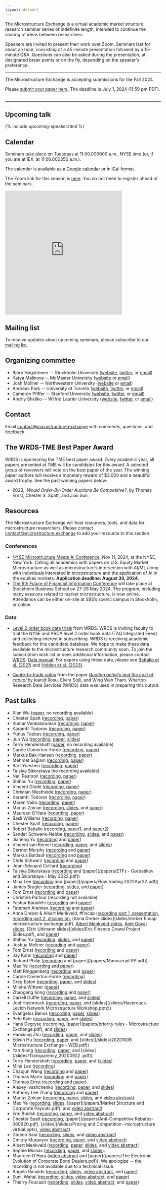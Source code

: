 ```yaml
---
layout: default
---
```


The Microstructure Exchange is a virtual academic market structure research seminar series of indefinite length, intended to continue the sharing of ideas between researchers.

Speakers are invited to present their work over Zoom. Seminars last for about an hour, consisting of a 45-minute presentation followed by a 15-minute Q&A. Questions can also be asked during the presentation, at designated break points or on the fly, depending on the speaker's preference. 

<hr> 

<div class="cfp">
The Microstructure Exchange is accepting submissions for the Fall 2024. <br>

Please <a href="https://www.research.net/r/TME-Fall-2024">submit your paper here</a>. The deadline is July 1, 2024  (11:59 pm PDT).<br>
<br>
</div>

<hr>

## Upcoming talk

{% include upcoming-speaker.html %} 

## Calendar 

Seminars take place on Tuesdays at 11:00.000000 a.m., NYSE time (or, if you are at IEX, at 11:00.000350 a.m.).

The calendar is available as a [Google calendar](https://calendar.google.com/calendar/embed?src=906bt212ejrvu8qnhtmv5ejms0%40group.calendar.google.com&ctz=America%2FNew_York) or in [iCal](https://calendar.google.com/calendar/ical/906bt212ejrvu8qnhtmv5ejms0%40group.calendar.google.com/public/basic.ics) format.

The Zoom link for this season is [here](https://us06web.zoom.us/j/88376414920?pwd=9S1fYAbaZXxJaFPAfDdSNdqdeOamYk.1). You do not need to register ahead of the seminars.

<iframe src="https://calendar.google.com/calendar/embed?height=400&amp;wkst=1&amp;bgcolor=%23fffaf0&amp;ctz=America%2FNew_York&amp;src=OTA2YnQyMTJlanJ2dThxbmh0bXY1ZWptczBAZ3JvdXAuY2FsZW5kYXIuZ29vZ2xlLmNvbQ&amp;color=%233F51B5&amp;mode=AGENDA&amp;title=The%20Microstructure%20Exchange%3A%20Speaker%20List" style="border-width:0" width="75%" height="400" frameborder="0" scrolling="no"></iframe>

## Mailing list

To receive updates about upcoming seminars, please subscribe to our [mailing list](https://1db8a3f8.sibforms.com/serve/MUIFAPnhAYixdE4HFqDigjZhIis9UvKWQTapm6L4Jyq9VylkDMqszJEmCn6IUQDu1PDRI9dIqf88NVP0BAYxzY-vnWDANn_0eWCSgJ7p4VFriN1ZUeST_o8HJVPSLQ_YLBqi8cEIftFOsEUAlGGLJWhJ2eDDefnZpbIGfz50AsqEHwU2YYMz8vCP9XT5BHq5a0NkoOaSBJvtIbmr). 

## Organizing committee

- Björn Hagströmer -- Stockholm University ([website](https://hagstromer.org/), [twitter](https://twitter.com/bjornhagstromer), or [email](mailto:bjh@sbs.su.se))
- Katya Malinova -- McMaster University ([website](https://sites.google.com/site/katyamalinova/) or [email](mailto:malinovk@mcmaster.ca))
- Josh Mollner -- Northwestern University ([website](https://sites.google.com/site/joshuamollner/) or [email](mailto:joshua.mollner@kellogg.northwestern.edu))
- Andreas Park -- University of Toronto ([website](https://sites.google.com/site/parkandreas/), [twitter](https://twitter.com/financeutm), or [email](mailto:andreas.park@rotman.utoronto.ca))
- Cameron Pfiffer -- Stanford University ([website](https://cameron.pfiffer.org), [twitter](https://twitter.com/cameron_pfiffer), or [email](mailto:cpfiffer@stanford.edu))
- Andriy Shkilko -- Wilfrid Laurier University ([website](https://www.wlu.ca/academics/faculties/lazaridis-school-of-business-and-economics/faculty-profiles/andriy-shkilko/index.html), [twitter](https://twitter.com/AndriyShkilko), or [email](mailto:ashkilko@wlu.ca))

## Contact

Email [contact@microstructure.exchange](mailto:contact@microstructure.exchange) with comments, questions, and feedback.

## The WRDS-TME Best Paper Award
WRDS is sponsoring the TME best paper award. Every academic year, all papers presented at TME will be candidates for this award. A selected group of reviewers will vote on the best paper of the year. The winning paper authors will receive a monetary reward of $3,000 and a beautiful award trophy. See the past winning papers below: 

- 2023,  _Would Order-By-Order Auctions Be Competitive?_, by Thomas Ernst, Chester S. Spatt, and Jian Sun.

## Resources

The Microstructure Exchange will host resources, tools, and data for microstructure researchers. Please contact [contact@microstructure.exchange](mailto:contact@microstructure.exchange) to add your resource to this section.

<!-- ### Courses
- [Market Microstructure Summer School](https://microstructure-course.com/), July 1-5, 2024, at Stockholm University. A one-week full-time intensive PhD level course taught by Thierry Foucault (HEC Paris) and Albert Menkveld (VU Amsterdam). This edition includes a guest lecture by Paul Milgrom (Stanford). Graduate students, faculty members, and advanced practitioners are invited to apply. **Application deadline: December 1, 2023.** -->

### Conferences
- [NYSE Microstructure Meets AI Conference](https://www.nyse.com/events/nyse-microstructure-meets-ai-conference), Nov 11, 2024, at the NYSE, New York. Calling all academics with papers on U.S. Equity Market Microstructure as well as microstructure’s intersection with AI/ML along with individuals interested in microstructure and the application of AI in the equities markets. **Application deadline: August 30, 2024.**
- [The 6th Future of Financial Information Conference](https://futfin.info/conference/) will take place at Stockholm Business School on 27-28 May 2024. The program, including many sessions related to market microstructure, is now online. Attendance can be either on-site at SBS’s scenic campus in Stockholm, or online.
  
### Data

- [Level 2 order book data trials](https://wrds-www.wharton.upenn.edu/login/?next=/pages/get-data/nyse-trade-and-quote-trial/nyse-order-book-sample/) from WRDS. WRDS is inviting faculty to trial the NYSE and ARCA level 2 order book data (TAQ Integrated Feed) and collecting interest in subscribing. WRDS is receiving academic feedback for this candidate database. We hope to make these data available to the microstructure research community soon. To join the subscription wish list or seek additional information, please contact [WRDS](https://wrds-support.wharton.upenn.edu/hc/en-us/requests/new?ticket_form_id=114093978532). [Data manual](https://wrds-www.wharton.upenn.edu/login/?next=/documents/1736/TAQ_Pillar_Products_Client_Specification_v2.3f.pdf). For papers using these data, please see [Battalio et al. (2021)](https://www.sciencedirect.com/science/article/pii/S1386418120300367?casa_token=ccSQ6pL5bZMAAAAA:3pfY1G2tZj6mj3gzlL73-3VIL8FUKkOklGNlGNBSgxXCkDQOM2BMv_cA6k26mq7LC4P4V23hL_E) and [Holden et al. (2023)](https://papers.ssrn.com/sol3/papers.cfm?abstract_id=4441422).
<!-- - [Spread statistics](https://research.wpcarey.asu.edu/investment-engineering/spread-statistics/) from Sunil Wahal. The dataset contains nanosecond precision spreads (using four methodologies) of all common stocks and ETFs with valid data. See [Conrad and Wahal (2020)](https://www.sciencedirect.com/science/article/pii/S0304405X19302272?casa_token=J1PxSM5ItqgAAAAA:mpytum5FSdQUbwVAkfsWEJE-mg3vY29IfeZXa7rYB1B_KV9RFAsumYYcuHWf7UdhONaoTfCzlsE) for more information. -->
- [Quote-to-trade ratios](https://drive.google.com/file/d/1H8wMvA_59-N5Y_xiDPGTbpBsX5BFwOIV/view) from the paper [_Quoting activity and the cost of capital_ ](https://papers.ssrn.com/sol3/papers.cfm?abstract_id=3005928) by Ioanid Rosu, Elvira Sojli, and Wing Wah Tham. Wharton Research Data Services (WRDS) data was used in preparing this output.

## Past talks
- Xian Wu ([paper](https://urldefense.com/v3/__https://drive.google.com/open?id=1aQ0WTuz9dJKkgRostWan9X-bLeI-V2-P&usp=drive_fs__;!!Mak6IKo!L-z-kxTbrcR1S27KDGKU1kBxdacoDkFFPdXJg8KBt7149vRLhd4X5qEZ4j-vYtdXLliilHMDyE0JEDdmfiY$), no recording available)
- Chester Spatt ([recording](https://youtu.be/cooJI_Mjsm8), [paper](https://microstructure.exchange/papers/BrokerRouting.pdf))
- Kumar Venkataraman ([recording](https://youtu.be/0tfv4GohCKw), [paper](https://microstructure.exchange/papers/Block_Trading_Costs_MM.pdf))
- Karamfil Todorov ([recording](https://youtu.be/id38dhmhV8I), [paper](https://papers.ssrn.com/sol3/papers.cfm?abstract_id=3886881))
- Yunus Topbas ([recording](https://youtu.be/oJ774bVf__Q), [paper](https://papers.ssrn.com/sol3/papers.cfm?abstract_id=4759130))
- Jun Wu ([recording](https://youtu.be/sUSTwJ4s5mI), [paper](https://ssrn.com/abstract=4441422), [slides](slides/Latency_TME_2024_JW.pdf))
- Terry Hendershott ([paper](https://ssrn.com/abstract=4674014), no recording available)
- Carole Comerton-Forde ([recording](https://youtu.be/zjOpiDOWkcQ), [paper](https://papers.ssrn.com/sol3/papers.cfm?abstract_id=4551238))
- Markus Bak-Hansen ([recording](https://youtu.be/-BdFMGYeMDg), [paper](https://microstructure.exchange/papers/OTC_Relationships.pdf))
- Mehmet Sa&#287;lam ([recording](https://youtu.be/Cm6htUhhdrg), [paper](https://microstructure.exchange/papers/TME-paper.pdf))
- Bart Yueshen ([recording](https://youtu.be/p_rBfYdZ_bI), [paper](https://papers.ssrn.com/sol3/papers.cfm?abstract_id=4545730))
- Taisiya Sikorskaya (no recording available)
- Neil Pearson ([recording](https://youtu.be/PbLjL_3PPGk), [paper](https://papers.ssrn.com/sol3/papers.cfm?abstract_id=4389657))
- Shihao Yu ([recording](https://youtu.be/B-lbXTex1F4), [paper](https://papers.ssrn.com/sol3/papers.cfm?abstract_id=4349184))
- Vincent Glode ([recording](https://youtu.be/UsEkU5FVzso), [paper](https://microstructure.exchange/papers/Infosales_and_armsraces_29.pdf))
- Christian Westheide ([recording](https://youtu.be/9QgL7unAlN8), [paper](https://papers.ssrn.com/sol3/papers.cfm?abstract_id=4289346))
- Karamfil Todorov ([recording](https://youtu.be/S8WG_TC4XU8), [paper](https://papers.ssrn.com/sol3/papers.cfm?abstract_id=4301416))
- Maren Vairo ([recording](https://youtu.be/3n5Dk61p9uI), [paper](https://microstructure.exchange/papers/Transparency_OTC.pdf))
- Marius Zoican ([recording](https://youtu.be/INz3K0PiYDs), [slides](slides/slides_uniswap_v3-1.pdf), and [paper](https://papers.ssrn.com/sol3/papers.cfm?abstract_id=4267429))
- Maureen O'Hara ([recording](https://youtu.be/gFtKaIBGPBo), [paper](https://microstructure.exchange/papers/Tiny%20Trades%20Feb%207.pdf))
- Basil Williams ([recording](https://youtu.be/eLpVLQRQRwQ), [paper](/papers/williams-skrzypacz-spoofing.pdf))
- Chester Spatt ([recording](https://youtu.be/yAqVFiqmxNk), [paper](https://papers.ssrn.com/sol3/papers.cfm?abstract_id=4300505))
- Robert Battalio ([recording](https://youtu.be/DQGBg79Fink), [paper1](https://papers.ssrn.com/sol3/papers.cfm?abstract_id=4304124), and [paper2](papers/BoehmerJonesAlgorithmPaper20221125.pdf))
- Sander Schwenk-Nebbe ([recording](https://youtu.be/9nUMVjqcPUQ), [slides](slides/TAQ_Participant_Timestamp_Sander_Schwenk-Nebbe.pdf), and [paper](https://papers.ssrn.com/sol3/papers.cfm?abstract_id=3744743))
- Jiaheng Yu ([recording](https://youtu.be/CZXnv0NZAi0) and [paper](https://www.dropbox.com/s/molz1qf5v7x5ntf/Undercutting_the_exchanges.pdf?dl=0))
- Vincent van Kervel ([recording](https://youtu.be/HmWcC6o_L4M), [paper](https://papers.ssrn.com/sol3/papers.cfm?abstract_id=3991930), and [slides](/slides/TMX%20Slides.pdf))
- Dermot Murphy ([recording](https://www.youtube.com/watch?v=DUz--EEgsY4) and [paper](https://papers.ssrn.com/sol3/papers.cfm?abstract_id=4070056))
- Markus Baldauf ([recording](https://youtu.be/KK_tgluKDfQ) and [paper](https://papers.ssrn.com/sol3/papers.cfm?abstract_id=3778956))
- Chris Schwarz ([recording](https://youtu.be/RHxjhZuq3y4) and [paper](/papers/Schwartz_et_al_,_2022_WP,_The_'Actual_Retail_Price'_of_Equity_Trades.pdf))
- Jean-Edouard Colliard ([recording](https://www.youtube.com/watch?v=d5S772Xu0dw))
- Taisiya Sikorskaya ([recording](https://youtu.be/oWpqpW5MaKE) and [paper](/papers/ETFs - Gorbatikov and Sikorskaya - May 2022.pdf))
- Mina Lee ([recording](https://youtu.be/1KYCRttzpgc) and [paper](/papers/Flow trading 2022Apr22.pdf))
- James Brugler ([recording](https://youtu.be/724t13go8iM), [slides](/slides/AusDarkPools_ME.pdf), and [paper](/papers/BCF_AusDarkPools_Mar22.pdf))
- Tom Ernst ([recording](https://youtu.be/eVYdRsg4foQ) and [paper](https://papers.ssrn.com/sol3/papers.cfm?abstract_id=4056512))
- Christine Parlour (recording not available)
- Yashar Baradehi ([recording](https://youtu.be/4uxtJ_c3324) and [paper](https://papers.ssrn.com/sol3/papers.cfm?abstract_id=3966059))
- Fatemeh Aramian ([recording](https://youtu.be/ns7zQqQSE04) and [paper](https://papers.ssrn.com/sol3/papers.cfm?abstract_id=3738608))
- Anna Dreber & Albert Menkveld, #fincap ([recording part 1, presentation](https://youtu.be/TpPdHHQSZHI), [recording part 2, discussion](https://youtu.be/XrtqSDZu3Zw), [Anna Dreber slides](slides/dreber fincap microstructure exchange.pdf), [Albert Menkveld slides](https://albertjmenkveld.com/slides/drwl1/), [Amit Goyal slides](slides/Discussion_AmitGoyal.pptx), [Eric Uhlmann slides](slides/Eric Finance Crowd Project Slides.pdf), and [paper](https://papers.ssrn.com/sol3/papers.cfm?abstract_id=3961574))
- Shihao Yu ([recording](https://youtu.be/H3gZHGjnMK4), [slides](https://www.shihaoyu.org/research/slides/yu1_slides_me.pdf), and [paper](https://www.shihaoyu.org/research/papers/yu1.pdf))
- Joshua Mollner ([recording](https://youtu.be/kHWCUYC7t9E) and [paper](https://microstructure.exchange/papers/CompetitionAndInformationLeakage.pdf))
- Tom Ernst ([recording](https://youtu.be/um9Pj8iJGsI) and [paper](/papers/12859989807_TRF_July_1b.pdf))
- Jay Kahn ([recording](https://youtu.be/ZQffKo_wFHI) and [paper](/papers/OFRwp-21-01-hedge-funds-and-the-treasury-cash-futures-disconnect.pdf))
- Richard Philip ([recording](https://youtu.be/k6uZl0vyCT8) and [paper](/papers/Manuscript RP.pdf))
- Mao Ye ([recording](https://youtu.be/L4Qxrq8L7lI) and [paper](papers/mao.pdf))
- Matt Ringgenberg ([recording](https://www.youtube.com/watch?v=QugYtUYPOZ4) and [paper](https://papers.ssrn.com/sol3/papers.cfm?abstract_id=3609007))
- Carole Comerton-Forde ([recording](https://youtu.be/vrN7Q23T0FI))
- Greg Eaton ([recording](https://youtu.be/e_USTaoHBq4), [paper](https://papers.ssrn.com/sol3/papers.cfm?abstract_id=3776874), and [slides](/slides/RobinhoodSlides_TME.pdf))
- Milena Wittwer ([paper](https://web.stanford.edu/~wittwer/files/JMP_Milena_Wittwer.pdf))
- Zhaogang Song ([recording](https://www.youtube.com/watch?v=WEU5VrPL_ys) and [paper](papers/FedUncompetitivePricing_20210324.pdf))
- Darrell Duffie ([recording](https://youtu.be/BI8LQk0K7qY), [paper](papers/CopelandDuffieYangJan30_review.pdf), and [slides](/slides/Seminar-Symposium-Copeland-Duffie-Yang-MicrostructureExchangetex.pdf))
- Joel Hasbrouck ([recording](https://youtu.be/lABdveHMHTk), [paper](https://papers.ssrn.com/sol3/papers.cfm?abstract_id=3521531), and [slides](/slides/Hasbrouck-Levich Network Microstructure Workshop.pptx))
- Evangelos Benos ([recording](https://youtu.be/lhCaJ1slT34), [paper](https://www.bis.org/publ/work826.htm), [slides](/slides/Slides_CCP_Basis_Nov2020.pdf))
- Pete Kyle ([recording](https://youtu.be/Nqy0u6TYP3I), [paper](papers/Kyle-Obizhaeva-Crashes-120-PK-microstructure-exchange.pdf), and [slides](/slides/pete-slides.pdf))
- Hans Degryse ([recording](https://youtu.be/ZfUVr762Qk4), [paper](papers/priority rules - Microstructure Exchange.pdf), and [slides](/slides/Priority-rules-MicrostructureExchange-final.pdf))
- Haoxiang Zhu ([recording](https://youtu.be/QSGX7jvu_Rw), [paper](https://www.mit.edu/~zhuh/SaarSunYangZhu_matchmaking.pdf), and [slides](/slides/haoxiang-slides.pdf))
- Edwin Hu ([recording](https://www.youtube.com/watch?v=cRQigejq5jg&feature=youtu.be), [paper](https://papers.ssrn.com/sol3/papers.cfm?abstract_id=3600230), and [slides](/slides/20201006 Microstructure Exchange - WEB.pdf))
- Yan Xiong ([recording](https://www.youtube.com/watch?v=YAc21XDQmco&feature=youtu.be), [paper](https://papers.ssrn.com/sol3/papers.cfm?abstract_id=3579214), and [slides](/slides/Transparency_20200922 .pdf))
- Terry Hendershott ([recording](https://youtu.be/AyDuHSo-Bg4), [paper](https://papers.ssrn.com/sol3/papers.cfm?abstract_id=3680035), and ([slides](/slides/TCI_slides.pdf))
- Mina Lee ([recording](https://youtu.be/FnmHAK3K-bk))
- Chaojun Wang ([recording](https://youtu.be/DFxnlwH4Jno) and [paper](http://ssrn.com/abstract=3662566))
- Thomas Marta ([recording](https://youtu.be/EiHhwcnq5GI) and [paper](https://papers.ssrn.com/sol3/papers.cfm?abstract_id=3350519)).
- Thomas Ernst ([recording](https://youtu.be/KL1NzGi6d8w) and [paper](https://www.mit.edu/~ternst/docs/jmp.pdf)). 
- Alexey Ivashchenko ([recording](https://youtu.be/JmbAfq5bhzU), [paper](https://papers.ssrn.com/sol3/papers.cfm?abstract_id=3473739), and [slides](/slides/Slides_MicrEx_AI.pdf))
- Anthony Lee Zhang ([recording](https://youtu.be/M2opJbhev7g) and [paper](https://papers.ssrn.com/sol3/papers.cfm?abstract_id=3413265))
- Marius Zoican ([recording](https://youtu.be/isknOt6GiUc), [paper](https://papers.ssrn.com/sol3/papers.cfm?abstract_id=3561531), [slides](/slides/ETFLiquidity_Slides.pdf), and [video abstract](https://www.youtube.com/watch?v=yODeOy1NwGU&t=9s))
- Mao Ye ([recording](https://youtu.be/bDAFrx4GnUc), [slides](/slides/Payout_MicrostructureExchange.pptx), [paper](/papers/Market Structure and Corporate Payouts.pdf), and [video abstract](https://youtu.be/dnxvsvketN4))
- Eric Budish ([recording](https://youtu.be/-fLo8m_HXCg), [paper](https://www.fca.org.uk/publications/occasional-papers/occasional-paper-no-50-quantifying-high-frequency-trading-arms-race-new-methodology), and [video abstract](https://www.youtube.com/watch?v=3BKg2t4nsnI))
- Chester Spatt ([recording](https://youtu.be/1VbyLwu9oPI), [paper](/papers/Anti-Competitive Rebates-060920.pdf), [slides](/slides/Pricing and Competition--microstructure virtual.pptx), [video abstract](https://youtu.be/jQ3uhEa-5dY))
- Gideon Saar ([recording](https://youtu.be/Mee2SiP32dk), [slides](/slides/BhattacharyaSaarSlides6-1-2020.pdf), and [video abstract](https://youtu.be/rVo8oDmPL30))
- Dmitriy Muravyev ([recording](https://www.youtube.com/watch?v=l17h4UGEueg&feature=youtu.be), [paper](https://papers.ssrn.com/sol3/papers.cfm?abstract_id=3485840), and [video abstract](https://www.youtube.com/watch?v=PKTVRVqrQ3s))
- Albert Menkveld ([recording](https://youtu.be/5EY-N4mQ_ng), [paper](https://papers.ssrn.com/sol3/papers.cfm?abstract_id=3326313), [slides](https://albertjmenkveld.com/public/slides/cizg1s/index.html#/1), and [video abstract](https://www.youtube.com/watch?v=mCmWMNn431I))
- Sophie Moinas ([recording](https://www.youtube.com/watch?v=qKvihYW8bEE&feature=youtu.be), [paper](https://papers.ssrn.com/sol3/papers.cfm?abstract_id=2939502), and [slides](/slides/Sophie-Moinas-Slides.pdf)).
- Maureen O'Hara ([video abstract](https://www.youtube.com/watch?v=9Qtg0ZFDics) and [paper](/papers/The Electronic Evolution of Corporate Bond Dealers.pdf)). We apologize -- the recording is not available due to a technical issue.
- Angelo Ranaldo ([recording](https://www.youtube.com/watch?v=DY-YA4KYn5w), [slides](/slides/RanaldoSomogyi_webinar20200428_slides.pdf), [video abstract](https://www.youtube.com/watch?v=3ormJqfCx-o), and [paper](https://papers.ssrn.com/sol3/papers.cfm?abstract_id=3263279))
- Sunil Wahal ([recording](https://youtu.be/3QiHYYw1zII), [slides](/slides/AlgoMicroExch.pdf), [video abstract](https://www.youtube.com/watch?v=tcc41xI6vQw&feature=youtu.be), and [paper](https://papers.ssrn.com/sol3/papers.cfm?abstract_id=3497001))
- Thierry Foucault ([recording](https://www.youtube.com/watch?v=bgS9zjKN7Gc&feature=youtu.be), [slides](slides/DataMining_Slides_MicExchangeApril2.pdf), [video abstract](https://www.youtube.com/watch?v=-4ZiSoHkkPI&t=7s), and [paper](/papers/Equi_Data_Mining_maktmicroexchange_seminar.pdf))
